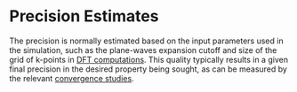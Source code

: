 # Precision Estimates

The precision is normally estimated based on the input parameters used in the simulation, such as the plane-waves expansion cutoff and size of the grid of k-points in [DFT computations](/models/dft/overview.md). This quality typically results in a given final precision in the desired property being sought, as can be measured by the relevant [convergence studies](/workflows/addons/convergence-algorithms.md).
